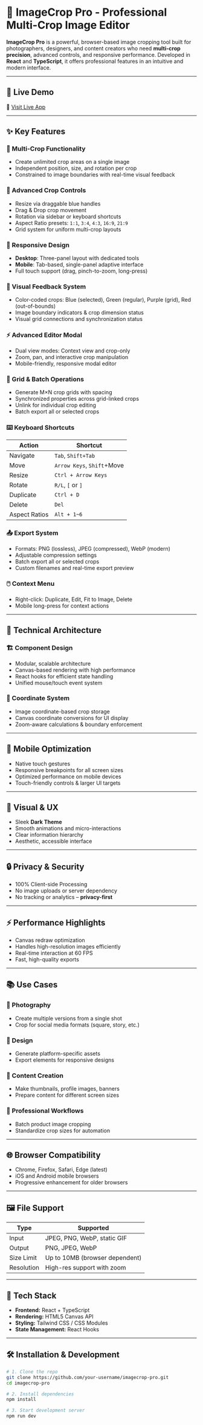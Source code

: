 # 📸 ImageCrop Pro - Professional Multi-Crop Image Editor

**ImageCrop Pro** is a powerful, browser-based image cropping tool built for photographers, designers, and content creators who need **multi-crop precision**, advanced controls, and responsive performance. Developed in **React** and **TypeScript**, it offers professional features in an intuitive and modern interface.

---

## 🚀 Live Demo
🔗 [Visit Live App](https://elegant-biscotti-cd1425.netlify.app/) 

---

## ✨ Key Features

### 🎯 Multi-Crop Functionality
- Create unlimited crop areas on a single image
- Independent position, size, and rotation per crop
- Constrained to image boundaries with real-time visual feedback

### 🔧 Advanced Crop Controls
- Resize via draggable blue handles
- Drag & Drop crop movement
- Rotation via sidebar or keyboard shortcuts
- Aspect Ratio presets: `1:1`, `3:4`, `4:3`, `16:9`, `21:9`
- Grid system for uniform multi-crop layouts

### 📱 Responsive Design
- **Desktop**: Three-panel layout with dedicated tools
- **Mobile**: Tab-based, single-panel adaptive interface
- Full touch support (drag, pinch-to-zoom, long-press)

### 🎨 Visual Feedback System
- Color-coded crops: Blue (selected), Green (regular), Purple (grid), Red (out-of-bounds)
- Image boundary indicators & crop dimension status
- Visual grid connections and synchronization status

### ⚡ Advanced Editor Modal
- Dual view modes: Context view and crop-only
- Zoom, pan, and interactive crop manipulation
- Mobile-friendly, responsive modal editor

### 🔄 Grid & Batch Operations
- Generate M×N crop grids with spacing
- Synchronized properties across grid-linked crops
- Unlink for individual crop editing
- Batch export all or selected crops

### ⌨️ Keyboard Shortcuts
| Action         | Shortcut                  |
|----------------|---------------------------|
| Navigate       | `Tab`, `Shift+Tab`        |
| Move           | `Arrow Keys`, `Shift`+Move|
| Resize         | `Ctrl + Arrow Keys`       |
| Rotate         | `R/L`, `[` or `]`         |
| Duplicate      | `Ctrl + D`                |
| Delete         | `Del`                     |
| Aspect Ratios  | `Alt + 1~6`               |

### 📤 Export System
- Formats: PNG (lossless), JPEG (compressed), WebP (modern)
- Adjustable compression settings
- Batch export all or selected crops
- Custom filenames and real-time export preview

### 🖱️ Context Menu
- Right-click: Duplicate, Edit, Fit to Image, Delete
- Mobile long-press for context actions

---

## 🧱 Technical Architecture

### 🏗️ Component Design
- Modular, scalable architecture
- Canvas-based rendering with high performance
- React hooks for efficient state handling
- Unified mouse/touch event system

### 🎯 Coordinate System
- Image coordinate-based crop storage
- Canvas coordinate conversions for UI display
- Zoom-aware calculations & boundary enforcement

---

## 📱 Mobile Optimization
- Native touch gestures
- Responsive breakpoints for all screen sizes
- Optimized performance on mobile devices
- Touch-friendly controls & larger UI targets

---

## 🎨 Visual & UX
- Sleek **Dark Theme**
- Smooth animations and micro-interactions
- Clear information hierarchy
- Aesthetic, accessible interface

---

## 🔒 Privacy & Security
- 100% Client-side Processing
- No image uploads or server dependency
- No tracking or analytics – **privacy-first**

---

## ⚡ Performance Highlights
- Canvas redraw optimization
- Handles high-resolution images efficiently
- Real-time interaction at 60 FPS
- Fast, high-quality exports

---

## 📚 Use Cases

### 📸 Photography
- Create multiple versions from a single shot
- Crop for social media formats (square, story, etc.)

### 🎨 Design
- Generate platform-specific assets
- Export elements for responsive designs

### 📱 Content Creation
- Make thumbnails, profile images, banners
- Prepare content for different screen sizes

### 🏢 Professional Workflows
- Batch product image cropping
- Standardize crop sizes for automation

---

## 🌐 Browser Compatibility
- Chrome, Firefox, Safari, Edge (latest)
- iOS and Android mobile browsers
- Progressive enhancement for older browsers

---

## 🖼️ File Support

| Type         | Supported                    |
|--------------|-------------------------------|
| Input        | JPEG, PNG, WebP, static GIF   |
| Output       | PNG, JPEG, WebP               |
| Size Limit   | Up to 10MB (browser dependent)|
| Resolution   | High-res support with zoom    |

---

## 🔧 Tech Stack

- **Frontend:** React + TypeScript
- **Rendering:** HTML5 Canvas API
- **Styling:** Tailwind CSS / CSS Modules
- **State Management:** React Hooks

---

## 🛠️ Installation & Development

```bash
# 1. Clone the repo
git clone https://github.com/your-username/imagecrop-pro.git
cd imagecrop-pro

# 2. Install dependencies
npm install

# 3. Start development server
npm run dev
